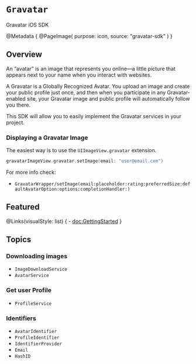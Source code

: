 # ``Gravatar``

Gravatar iOS SDK 

@Metadata {
    @PageImage(
       purpose: icon,
       source: "gravatar-sdk"
   )
}


## Overview

An “avatar” is an image that represents you online—a little picture that appears next to your name when you interact with websites.

A Gravatar is a Globally Recognized Avatar. You upload an image and create your public profile just once, and then when you participate in any Gravatar-enabled site, your Gravatar image and public profile will automatically follow you there.

This SDK will allow you to easily implement the Gravatar services in your project.

### Displaying a Gravatar Image

The easiest way is to use the `UIImageView.gravatar` extension.

```swift
gravatarImageView.gravatar.setImage(email: "user@email.com")
```

For more info check:
- ``GravatarWrapper/setImage(email:placeholder:rating:preferredSize:defaultAvatarOption:options:completionHandler:)``

## Featured

@Links(visualStyle: list) {
    - <doc:GettingStarted>
}

## Topics

### Downloading images

- ``ImageDownloadService``
- ``AvatarService``


### Get user Profile

- ``ProfileService``

### Identifiers

- ``AvatarIdentifier``
- ``ProfileIdentifier``
- ``IdentifierProvider``
- ``Email``
- ``HashID``
